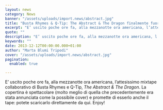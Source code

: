 ```yaml
---
layout: news
category: News
banner: "/assets/uploads/import.news/abstract.jpg"
title: "Busta Rhymes & Q-Tip: The Abstract & The Dragon finalmente fuori"
excerpt: "E’ uscito poche ore fa, alla mezzanotte ora americana, l’attesissimo mixtape collaborativo di Busta Rhymes e Q-Tip, The Abstract & The Dragon. La copertina è spettacolare (molto meglio di quella che precedentemente era stata annunciata come la possibile cover) e promette di esserlo anche il tape: potete scaricarlo direttamente da qui. Enjoy!"
quote: ""
description: "E’ uscito poche ore fa, alla mezzanotte ora americana, l’attesissimo mixtape collaborativo di Busta Rhymes e Q-Tip, The Abstract & The Dragon. La copertina è spettacolare (molto meglio di quella che precedentemente era stata annunciata come la possibile cover) e promette di esserlo anche il tape: potete scaricarlo direttamente da qui. Enjoy!"
keywords: ""
date: 2013-12-12T00:00:00.000+01:00
author: "Marta Blumi Tripodi"
cover: "/assets/uploads/import.news/abstract.jpg"
pagination:
  enabled: true

---
```


[](https://hotmc.com/busta-rhymes-q-tip-the-abstract-the-dragon-finalmente-fuori/abstract/)

E’ uscito poche ore fa, alla mezzanotte ora americana, l’attesissimo mixtape collaborativo di Busta Rhymes e Q-Tip, _The Abstract & The Dragon_. La copertina è spettacolare (molto meglio di quella che precedentemente era stata annunciata come la possibile cover) e promette di esserlo anche il tape: potete scaricarlo direttamente da qui. Enjoy!